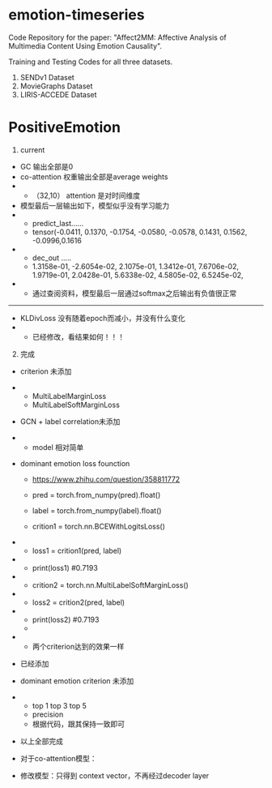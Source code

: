 # emotion-timeseries


Code Repository for the paper: "Affect2MM: Affective Analysis of Multimedia Content Using Emotion Causality".

Training and Testing Codes for all three datasets. 
1. SENDv1 Dataset
2. MovieGraphs Dataset
3. LIRIS-ACCEDE Dataset

# PositiveEmotion

1. current
- GC 输出全部是0
- co-attention 权重输出全部是average weights
- - （32,10） attention 是对时间维度
- 模型最后一层输出如下，模型似乎没有学习能力
- - predict_last......
  - tensor(-0.0411,  0.1370, -0.1754, -0.0580, -0.0578,  0.1431,  0.1562, -0.0996,0.1616
- - dec_out .....
  -  1.3158e-01, -2.6054e-02,  2.1075e-01,  1.3412e-01,  7.6706e-02,
          1.9719e-01,  2.0428e-01,  5.6338e-02,  4.5805e-02,  6.5245e-02,
- - 通过查阅资料，模型最后一层通过softmax之后输出有负值很正常

--------------------------------------------------------------

- KLDivLoss 没有随着epoch而减小，并没有什么变化
- - 已经修改，看结果如何！！！

2. 完成
- criterion 未添加
- - MultiLabelMarginLoss
  - MultiLabelSoftMarginLoss
- GCN + label correlation未添加
- - model 相对简单
- dominant emotion loss founction
  -  https://www.zhihu.com/question/358811772

  - pred = torch.from_numpy(pred).float()
  - label = torch.from_numpy(label).float()
  - crition1 = torch.nn.BCEWithLogitsLoss()
- - loss1 = crition1(pred, label)
- - print(loss1) #0.7193

- - crition2 = torch.nn.MultiLabelSoftMarginLoss()
- - loss2 = crition2(pred, label)
- - print(loss2) #0.7193
  - 
- - 两个criterion达到的效果一样


- 已经添加
- dominant emotion criterion 未添加
- - top 1 top 3 top 5
  - precision
  - 根据代码，跟其保持一致即可

- 以上全部完成

- 对于co-attention模型：
- 修改模型：只得到 context vector，不再经过decoder layer
